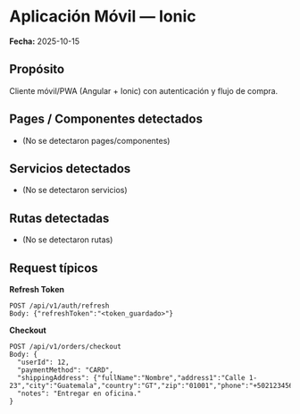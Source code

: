 # Aplicación Móvil — Ionic
**Fecha:** 2025-10-15

## Propósito
Cliente móvil/PWA (Angular + Ionic) con autenticación y flujo de compra.

## Pages / Componentes detectados
- (No se detectaron pages/componentes)

## Servicios detectados
- (No se detectaron servicios)

## Rutas detectadas
- (No se detectaron rutas)

## Request típicos
**Refresh Token**
```jsonc
POST /api/v1/auth/refresh
Body: {"refreshToken":"<token_guardado>"}
```
**Checkout**
```jsonc
POST /api/v1/orders/checkout
Body: {
  "userId": 12,
  "paymentMethod": "CARD",
  "shippingAddress": {"fullName":"Nombre","address1":"Calle 1-23","city":"Guatemala","country":"GT","zip":"01001","phone":"+50212345678"},
  "notes": "Entregar en oficina."
}
```
